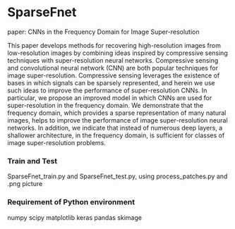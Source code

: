# SparseFnet
paper: CNNs in the Frequency Domain for Image Super-resolution

This paper develops methods for recovering high-resolution images from low-resolution images by combining ideas inspired by compressive sensing techniques with super-resolution neural networks. Compressive sensing and convolutional neural network (CNN) are both popular techniques for image super-resolution. Compressive sensing leverages the existence of bases in which signals can be sparsely represented, and herein we use such ideas to improve the performance of super-resolution CNNs. In particular, we propose an improved model in which CNNs are used for super-resolution in the frequency domain. We demonstrate that the frequency domain, which provides a sparse representation of many natural images, helps to improve the performance of image super-resolution neural networks. In addition, we indicate that instead of numerous deep layers, a shallower architecture, in the frequency domain, is sufficient for classes of image super-resolution problems. 


### Train and Test
SparseFnet_train.py and SparseFnet_test.py, using process_patches.py and .png picture 


### Requirement of Python environment 
numpy
scipy
matplotlib
keras
pandas
skimage
   
   
